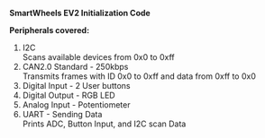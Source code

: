 **SmartWheels EV2 Initialization Code**  

**Peripherals covered:**  
   1. I2C  
      Scans available devices from 0x0 to 0xff
   2. CAN2.0 Standard - 250kbps  
      Transmits frames with ID 0x0 to 0xff and data from 0xff to 0x0
   3. Digital Input - 2 User buttons
   4. Digital Output - RGB LED
   5. Analog Input - Potentiometer
   6. UART - Sending Data  
      Prints ADC, Button Input, and I2C scan Data